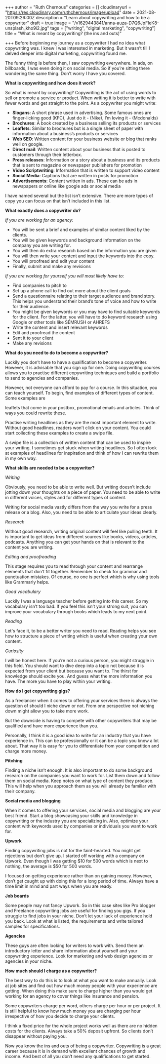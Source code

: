 +++
author = "Ruth Chernous"
categories = []
cloudinaryurl = "https://res.cloudinary.com/ruthchernous/image/upload"
date = 2021-08-20T09:26:00Z
description = "Learn about copywriting and how to be a copywriter"
draft = true
image = "/v1629443841/anna-auza-D7Q6JpFleK8-unsplash_kho9i2.jpg"
tags = ["writing", "digital marketing", "copywriting"]
title = "What is meant by copywriting? (the ins and outs)"

+++
Before beginning my journey as a copywriter I had no idea what copywriting was. I knew I was interested in marketing. But it wasn’t till I delved deeper into digital marketing, copywriting found me.

The funny thing is before then, I saw copywriting everywhere. In ads, on billboards, I was even doing it on social media. So if you’re sitting there wondering the same thing. Don’t worry I have you covered.

**What is copywriting and how does it work?**

So what is meant by copywriting? Copywriting is the act of using words to sell or promote a service or product. When writing it is better to write with fewer words and get straight to the point. As a copywriter you might write:

* **Slogans**: A short phrase used in advertising. Some famous ones are finger-licking good (KFC), Just do it - (Nike), I’m loving it - (Mcdonalds)
* **Brochures**: A book created by a business selling its products or services
* **Leaflets**: Similar to brochures but is a single sheet of paper with information about a business’s products or services
* **Web SEO**: Written content for your business website or blog that ranks well on google.
* **Direct mail**: Written content about your business that is posted to customers through their letterbox.
* **Press releases**: Information or a story about a business and its products that is sent to magazine or newspaper publishers for promotion
* **Video Scriptwriting**: Information that is written to support video content
* **Social Media**: Captions that are written in posts for promotion
* **Advertisements**: Content written in ads. These can be ads in newspapers or online like google ads or social media

I have named several but the list isn’t extensive. There are more types of copy you can focus on that isn’t included in this list.

**What exactly does a copywriter do?**

_If you are working for an agency:_

* You will be sent a brief and examples of similar content liked by the clients.
* You will be given keywords and background information on the company you are writing for.
* You will then do extra research based on the information you are given
* You will then write your content and input the keywords into the copy.
* You will proofread and edit your content
* Finally, submit and make any revisions

_If you are working for yourself you will most likely have to:_

* Find companies to pitch to
* Set up a phone call to find out more about the client goals
* Send a questionnaire relating to their target audience and brand story. This helps you understand their brand’s tone of voice and how to write for their audience.
* You might be given keywords or you may have to find suitable keywords for the client. For the latter, you will have to do keyword research using Google or other tools like SEMRUSH or AHREFS
* Write the content and insert relevant keywords
* Edit and proofread the content
* Sent it to your client
* Make any revisions

**What do you need to do to become a copywriter?**

Luckily you don’t have to have a qualification to become a copywriter. However, it is advisable that you sign up for one. Doing copywriting courses allows you to practise different copywriting techniques and build a portfolio to send to agencies and companies.

However, not everyone can afford to pay for a course. In this situation, you can teach yourself. To begin, find examples of different types of content. Some examples are

leaflets that come in your postbox, promotional emails and articles. Think of ways you could rewrite these.

Practise writing headlines as they are the most important element to write. Without good headlines, readers won’t click on your content. You could start collecting these examples to create a swipe file.

A swipe file is a collection of written content that can be used to inspire your writing. I sometimes get stuck when writing headlines. So I often look at examples of headlines for inspiration and think of how I can rewrite them in my own way.

**What skills are needed to be a copywriter?**

_Writing_

Obviously, you need to be able to write well. But writing doesn’t include jotting down your thoughts on a piece of paper. You need to be able to write in different voices, styles and for different types of content.

Writing for social media vastly differs from the way you write for a press release or a blog. Also, you need to be able to articulate your ideas clearly.

_Research_

Without good research, writing original content will feel like pulling teeth. It is important to get ideas from different sources like books, videos, articles, podcasts. Anything you can get your hands on that is relevant to the content you are writing.

_Editing and proofreading_

This stage requires you to read through your content and rearrange elements that don't fit together. Remember to check for grammar and punctuation mistakes. Of course, no one is perfect which is why using tools like Grammarly helps.

_Good vocabulary_

Luckily I was a language teacher before getting into this career. So my vocabulary isn’t too bad. If you feel this isn’t your strong suit, you can improve your vocabulary through books which leads to my next point.

_Reading_

Let's face it, to be a better writer you need to read. Reading helps you see how to structure a piece of writing which is useful when creating your own content.

_Curiosity_

I will be honest here. If you’re not a curious person, you might struggle in this field. You should want to dive deep into a topic not because it is expected from your client but because you want to. The thirst for knowledge should excite you. And guess what the more information you have. The more you have to play within your writing.

**How do I get copywriting gigs?**

As a freelancer when it comes to offering your services there is always the question of should I niche down or not. From one perspective not niching down might allow you to take more work.

But the downside is having to compete with other copywriters that may be qualified and have more experience than you.

Personally, I think it is a good idea to write for an industry that you have experience in. This can be professionally or it can be a topic you know a lot about. That way it is easy for you to differentiate from your competition and charge more money.

**Pitching**

Finding a niche isn’t enough. It is also important to do some background research on the companies you want to work for. List them down and follow them on social media. Keep notes on what type of content they produce. This will help when you approach them as you will already be familiar with their company.

**Social media and blogging**

When it comes to offering your services, social media and blogging are your best friend. Start a blog showcasing your skills and knowledge in copywriting or the industry you are specializing in. Also, optimize your content with keywords used by companies or individuals you want to work for.

**Upwork**

Finding copywriting jobs is not for the faint-hearted. You might get rejections but don’t give up. I started off working with a company on Upwork. Even though I was getting $10 for 500 words which is next to nothing, the average is $50 for 500 words.

I focused on getting experience rather than on gaining money. However, don’t get caught up with doing this for a long period of time. Always have a time limit in mind and part ways when you are ready.

**Job boards**

Some people may not fancy Upwork. So in this case sites like Pro blogger and Freelance copywriting jobs are useful for finding you gigs. If you struggle to find jobs in your niche. Don’t let your lack of experience hold you back. Look at what is listed, the requirements and write tailored samples for specifications.

**Agencies**

These guys are often looking for writers to work with. Send them an introductory letter and share information about yourself and your copywriting experience. Look for marketing and web design agencies or agencies in your niche.

**How much should I charge as a copywriter?**

The best way to do this is to look at what you want to make annually. Look at job sites and find out how much money people with your experience are getting. When doing this make sure to charge higher than you would get working for an agency to cover things like insurance and pension.

Some copywriters charge per word, others charge per hour or per project. It is still helpful to know how much money you are charging per hour irrespective of how you decide to charge your clients.

I think a fixed price for the whole project works well as there are no hidden costs for the clients. Always take a 50% deposit upfront. So clients don’t disappear without paying you.

Now you know the ins and outs of being a copywriter. Copywriting is a great career because it is in demand with excellent chances of growth and income. And best of all you don’t need any qualifications to get started.